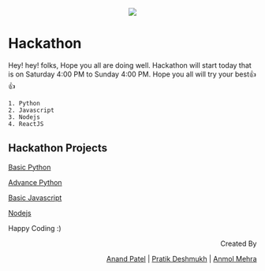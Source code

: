 <p align="center"><img src="https://media3.giphy.com/media/aW0nxl2Z8UjMYQA6pg/giphy.gif?cid=ecf05e47t80rrkdkhme3nibtw40afltze2j7sx6acrp05cly&rid=giphy.gif&ct=g"></p>

# Hackathon

Hey! hey! folks,
Hope you all are doing well. Hackathon will start today that is on Saturday 4:00 PM to Sunday 4:00 PM.
Hope you all will try your best👍👍


```
1. Python
2. Javascript
3. Nodejs
4. ReactJS
```

## Hackathon Projects
<a href="https://github.com/anandpatel504/Hackathon-Aandolan/blob/master/python/Python.md#basic-projects">Basic Python</a>

<a href="https://github.com/anandpatel504/Hackathon-Aandolan/blob/master/python/Python.md#advance-projects">Advance Python</a>


<a href="https://github.com/anandpatel504/Hackathon-Aandolan/blob/master/javascript/Basics_JavaScript.md">Basic Javascript</a>

<a href="https://github.com/anandpatel504/Hackathon-Aandolan/tree/master/nodejs">Nodejs</a>


Happy Coding :)

<div dir="rtl">Created By

<a href="https://github.com/anandpatel504">Anand Patel</a> |
<a href="https://github.com/pratikdeshmukh2004">Pratik Deshmukh</a> | 
<a href="https://github.com/iamanmolmehra">Anmol Mehra</a>
</div>
